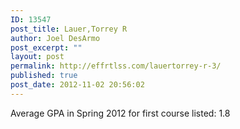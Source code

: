 ```yaml
---
ID: 13547
post_title: Lauer,Torrey R
author: Joel DesArmo
post_excerpt: ""
layout: post
permalink: http://effrtlss.com/lauertorrey-r-3/
published: true
post_date: 2012-11-02 20:56:02
---
```

<p>Average GPA in Spring 2012 for first course listed: 1.8</p>
